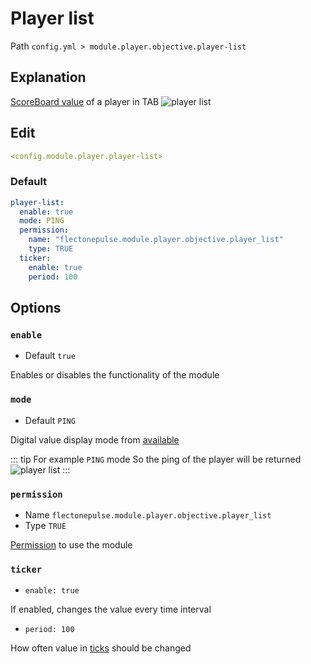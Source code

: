 # Player list
Path `config.yml > module.player.objective.player-list`

## Explanation
[ScoreBoard value](https://minecraft.wiki/w/Scoreboard) of a player in TAB
![player list](/playerlist.png)

## Edit
```yaml
<config.module.player.player-list>
```

### Default
```yaml
player-list:
  enable: true
  mode: PING
  permission:
    name: "flectonepulse.module.player.objective.player_list"
    type: TRUE
  ticker:
    enable: true
    period: 100
```

## Options

### `enable`
- Default `true`

Enables or disables the functionality of the module

### `mode`
- Default `PING`

Digital value display mode from [available](#modes-values)

::: tip For example `PING` mode
So the ping of the player will be returned
![player list](/playerlist.png)
:::

### `permission`
- Name `flectonepulse.module.player.objective.player_list`
- Type `TRUE`

[Permission](/en/config/module/#explanation) to use the module

### `ticker`
- `enable: true`

If enabled, changes the value every time interval

- `period: 100`

How often value in [ticks](https://minecraft.wiki/w/Tick) should be changed

<!--@include: @/en/parts/objective.md-->